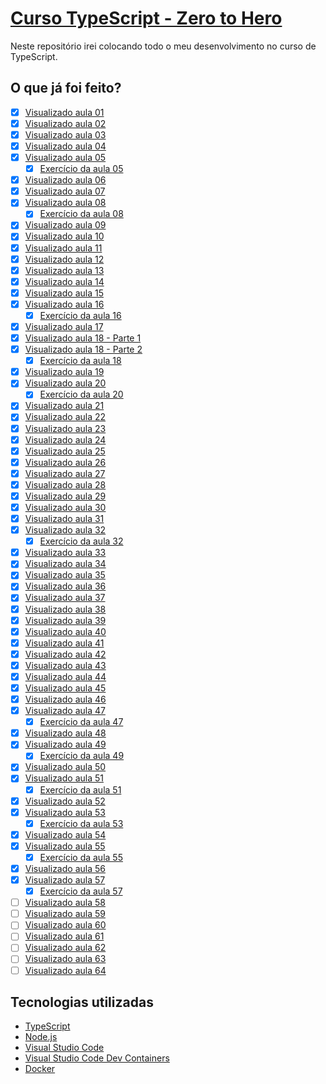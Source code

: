 # [Curso TypeScript - Zero to Hero](https://youtube.com/playlist?list=PLb2HQ45KP0Wsk-p_0c6ImqBAEFEY-LU9H)

Neste repositório irei colocando todo o meu desenvolvimento no curso de 
TypeScript.

## O que já foi feito?

- [x] [Visualizado aula 01](https://youtu.be/u7K1sdnCv5Y)
- [X] [Visualizado aula 02](https://youtu.be/_pDsn0gE6ys)
- [X] [Visualizado aula 03](https://youtu.be/J-sMh3DF10U)
- [X] [Visualizado aula 04](https://youtu.be/iYXzT08sX5Y)
- [X] [Visualizado aula 05](https://youtu.be/iTCRgdEyq0k)
    - [X] [Exercício da aula 05](./aula_05/)
- [X] [Visualizado aula 06](https://youtu.be/VIYnya9DUxg)
- [X] [Visualizado aula 07](https://youtu.be/ocjS96i27zk)
- [X] [Visualizado aula 08](https://youtu.be/BmLMwwWNblI)
    - [X] [Exercício da aula 08](./aula_08/)
- [X] [Visualizado aula 09](https://youtu.be/y6dgaE-cPhc)
- [X] [Visualizado aula 10](https://youtu.be/SkXMjanTPbQ)
- [X] [Visualizado aula 11](https://youtu.be/SsQqZPdPJl4)
- [X] [Visualizado aula 12](https://youtu.be/498uRBCoGf8)
- [X] [Visualizado aula 13](https://youtu.be/0LpB1I8YPnA)
- [X] [Visualizado aula 14](https://youtu.be/Le9jY9AdWbI)
- [X] [Visualizado aula 15](https://youtu.be/IzEpibKEtg4)
- [X] [Visualizado aula 16](https://youtu.be/P1ZALg3mKtA)
    - [X] [Exercício da aula 16](./aula_16/)
- [X] [Visualizado aula 17](https://youtu.be/APecrHh9K7E)
- [X] [Visualizado aula 18 - Parte 1](https://youtu.be/Hz1mB0YwDWU)
- [X] [Visualizado aula 18 - Parte 2](https://youtu.be/0_61ggJ_yzY)
    - [X] [Exercício da aula 18](./aula_18/)
- [X] [Visualizado aula 19](https://youtu.be/oBlnDsKloAY)
- [X] [Visualizado aula 20](https://youtu.be/aU5rKsHyxHk)
    - [X] [Exercício da aula 20](./aula_20/)
- [X] [Visualizado aula 21](https://youtu.be/VWaPx-pvEn8)
- [X] [Visualizado aula 22](https://youtu.be/I0wYYGwiDNY)
- [X] [Visualizado aula 23](https://youtu.be/7BLsEz7eP6s)
- [X] [Visualizado aula 24](https://youtu.be/6XFn4Gny8WU)
- [X] [Visualizado aula 25](https://youtu.be/yLraF6_-85U)
- [X] [Visualizado aula 26](https://youtu.be/Aguo_gIIh7o)
- [X] [Visualizado aula 27](https://youtu.be/vyOidIn_YfQ)
- [X] [Visualizado aula 28](https://youtu.be/3Cx3q9aOf_I)
- [X] [Visualizado aula 29](https://youtu.be/B355hDt29q4)
- [X] [Visualizado aula 30](https://youtu.be/ZJt15H_MKLc)
- [X] [Visualizado aula 31](https://youtu.be/SoZeG6p_Ass)
- [X] [Visualizado aula 32](https://youtu.be/0cxJ1RQ7Gv0)
    - [X] [Exercício da aula 32](./aula_32/)
- [X] [Visualizado aula 33](https://youtu.be/WNp44xb1M_s)
- [X] [Visualizado aula 34](https://youtu.be/sU9miGUUJrI)
- [X] [Visualizado aula 35](https://youtu.be/_KkjHVo4x_M)
- [X] [Visualizado aula 36](https://youtu.be/-rUHKfnbq7g)
- [X] [Visualizado aula 37](https://youtu.be/kaKlKebVqco)
- [X] [Visualizado aula 38](https://youtu.be/KUi9FhBResg)
- [X] [Visualizado aula 39](https://youtu.be/-yAy5hBuW20)
- [X] [Visualizado aula 40](https://youtu.be/01Hu8ekpnEc)
- [X] [Visualizado aula 41](https://youtu.be/h1BpPZyl8j8)
- [X] [Visualizado aula 42](https://youtu.be/AU7-s7Ucock)
- [X] [Visualizado aula 43](https://youtu.be/DHTQwvXcZOs)
- [X] [Visualizado aula 44](https://youtu.be/faHgw09dcsw)
- [X] [Visualizado aula 45](https://youtu.be/8lkQjfuif8c)
- [X] [Visualizado aula 46](https://youtu.be/zbnwyJybtPg)
- [X] [Visualizado aula 47](https://youtu.be/RFyhBnowMOY)
    - [X] [Exercício da aula 47](./aula_47/)
- [X] [Visualizado aula 48](https://youtu.be/GdxGQA8ppk0)
- [X] [Visualizado aula 49](https://youtu.be/hEe0rD4-LVM)
    - [X] [Exercício da aula 49](./aula_49/)
- [X] [Visualizado aula 50](https://youtu.be/7W3PNpoCB40)
- [X] [Visualizado aula 51](https://youtu.be/tKVsXBMYm1g)
    - [X] [Exercício da aula 51](./aula_51/)
- [X] [Visualizado aula 52](https://youtu.be/TUrhve2mLx8)
- [X] [Visualizado aula 53](https://youtu.be/1Nq2gE5Bzpo)
    - [X] [Exercício da aula 53](./aula_53/)
- [X] [Visualizado aula 54](https://youtu.be/tTuiHXKW9v4)
- [X] [Visualizado aula 55](https://youtu.be/kHzkhKMNyEI)
    - [X] [Exercício da aula 55](./aula_55/)
- [X] [Visualizado aula 56](https://youtu.be/5cKzzP4CeKM)
- [X] [Visualizado aula 57](https://youtu.be/AFYCxTnVQbM)
    - [X] [Exercício da aula 57](./aula_57/)
- [ ] [Visualizado aula 58](https://youtu.be/GawUXUjgrG8)
- [ ] [Visualizado aula 59]()
- [ ] [Visualizado aula 60]()
- [ ] [Visualizado aula 61]()
- [ ] [Visualizado aula 62]()
- [ ] [Visualizado aula 63]()
- [ ] [Visualizado aula 64]()

## Tecnologias utilizadas

- [TypeScript](https://www.typescriptlang.org/)
- [Node.js](https://nodejs.org/en/)
- [Visual Studio Code](https://code.visualstudio.com/)
- [Visual Studio Code Dev Containers](https://code.visualstudio.com/docs/devcontainers/containers)
- [Docker](https://www.docker.com/)

